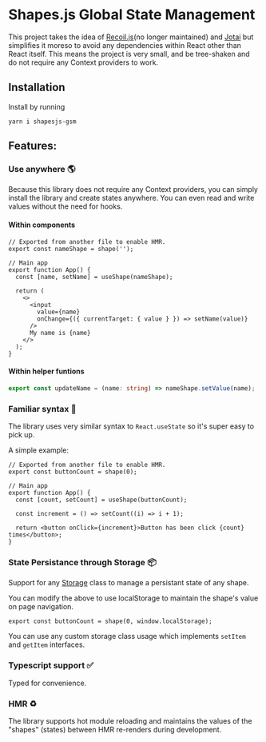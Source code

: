 # Shapes.js Global State Management

This project takes the idea of [Recoil.js](https://recoiljs.org/)(no longer maintained) and [Jotai](https://jotai.org/) but simplifies it moreso to avoid any dependencies within React other than React itself. This means the project is very small, and be tree-shaken and do not require any Context providers to work.

## Installation

Install by running

```shell
yarn i shapesjs-gsm
```

## Features:

### Use anywhere 🌎

Because this library does not require any Context providers, you can simply install the library and create states anywhere. You can even read and write values without the need for hooks.

#### Within components

```tsx
// Exported from another file to enable HMR.
export const nameShape = shape('');

// Main app
export function App() {
  const [name, setName] = useShape(nameShape);

  return (
    <>
      <input
        value={name}
        onChange={({ currentTarget: { value } }) => setName(value)}
      />
      My name is {name}
    </>
  );
}
```

#### Within helper funtions

```typescript
export const updateName = (name: string) => nameShape.setValue(name);
```

### Familiar syntax 💪

The library uses very similar syntax to `React.useState` so it's super easy to pick up.

A simple example:

```tsx
// Exported from another file to enable HMR.
export const buttonCount = shape(0);

// Main app
export function App() {
  const [count, setCount] = useShape(buttonCount);

  const increment = () => setCount((i) => i + 1);

  return <button onClick={increment}>Button has been click {count} times</button>;
}
```

### State Persistance through Storage 📦

Support for any [Storage](https://developer.mozilla.org/en-US/docs/Web/API/Storage) class to manage a persistant state of any shape.

You can modify the above to use localStorage to maintain the shape's value on page navigation.

```tsx
export const buttonCount = shape(0, window.localStorage);
```

You can use any custom storage class usage which implements `setItem` and `getItem` interfaces.

### Typescript support ✅

Typed for convenience.

### HMR ♻️

The library supports hot module reloading and maintains the values of the "shapes" (states) between HMR re-renders during development.
